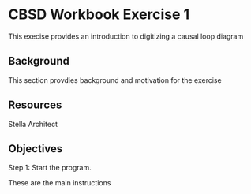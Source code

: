 <link rel="stylesheet" href="mystyle.css">

<div class="header">
   
   <h1>CBSD Workbook Exercise 1</h1>
   This execise provides an introduction to digitizing a causal loop diagram

</div>

<div class="content">

  <h2>Background</h2>
  This section provdies background and motivation for the exercise

  <h2>Resources</h2>
  Stella Architect
                    
  <h2>Objectives</h2>
  Step 1: Start the program. 

</div>

<div class="main">

<p>These are the main instructions</p>
   
</div>
